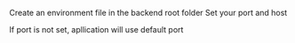 Create an environment file in the backend root folder
Set your port and host

If port is not set, apllication will use default port